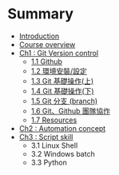 # Summary

* [Introduction](README.md)
* [Course overview](course-overview.md)
* [Ch1 : Git Version control](chapter1.md)
  * [1.1 Github](chapter1/11-github.md)
  * [1.2 環境安裝/設定](chapter1/12-huan-jing-an-88dd-she-ding.md)
  * [1.3 Git 基礎操作\(上\)](chapter1/13-git-ji-chu-cao-4f5c28-4e0a29.md)
  * [1.4 Git 基礎操作\(下\)](chapter1/14-git-ji-chu-cao-4f5c28-4e0b29.md)
  * [1.5 Git 分支 \(branch\)](chapter1/15-git-fen-zhi-branch.md)
  * [1.6 Git、Github 團隊協作](chapter1/16-gitgithub-tuan-dui-xie-zuo.md)
  * [1.7 Resources](chapter1/17-resources.md)
* [Ch2 : Automation concept](ch2-automation-concept.md)
* [Ch3 : Script skill](ch3-script-skill.md)
  * 3.1 Linux Shell
  * 3.2 Windows batch
  * 3.3 Python

